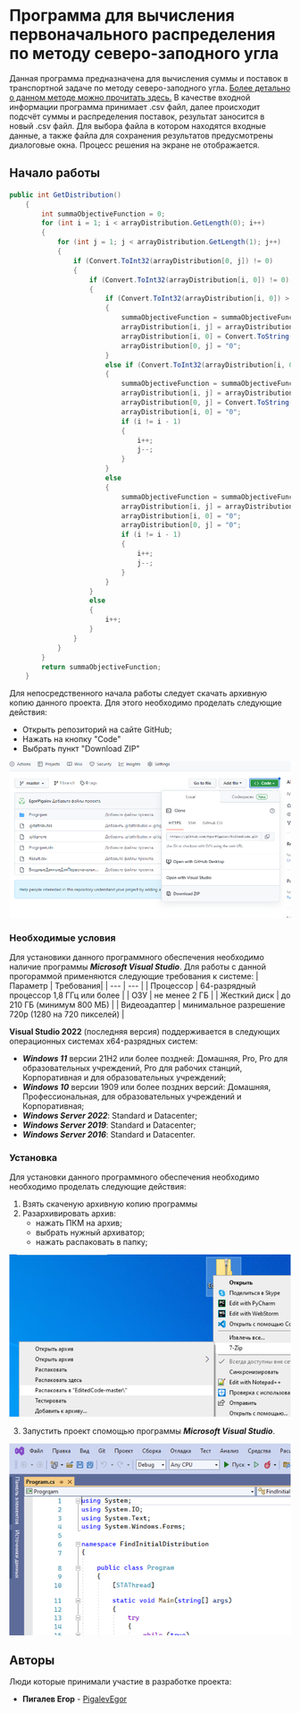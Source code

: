 # Программа для вычисления первоначального распределения по методу северо-заподного угла
Данная программа предназначена для вычисления суммы и поставок в транспортной задаче по методу северо-заподного угла. [Более детально о данном методе можно прочитать здесь.](http://galyautdinov.ru/post/metod-severo-zapadnogo-ugla) В качестве входной информации программа принимает .csv файл, далее происходит подсчёт суммы и распределения поставок, результат заносится в новый .csv файл. Для выбора файла в котором находятся входные данные, а также файла для сохранения результатов предусмотрены диалоговые окна. Процесс решения на экране не отображается.
## Начало работы
````C#
public int GetDistribution()
    {
        int summaObjectiveFunction = 0;
        for (int i = 1; i < arrayDistribution.GetLength(0); i++)
        {
            for (int j = 1; j < arrayDistribution.GetLength(1); j++)
            {
                if (Convert.ToInt32(arrayDistribution[0, j]) != 0)
                {
                    if (Convert.ToInt32(arrayDistribution[i, 0]) != 0)
                    {
                        if (Convert.ToInt32(arrayDistribution[i, 0]) > Convert.ToInt32(arrayDistribution[0, j]))
                        {
                            summaObjectiveFunction = summaObjectiveFunction + Convert.ToInt32(arrayDistribution[i, j]) * Convert.ToInt32(arrayDistribution[0, j]);
                            arrayDistribution[i, j] = arrayDistribution[i, j] + " | " + arrayDistribution[0, j];
                            arrayDistribution[i, 0] = Convert.ToString(Convert.ToInt32(arrayDistribution[i, 0]) - Convert.ToInt32(arrayDistribution[0, j]));
                            arrayDistribution[0, j] = "0";
                        }
                        else if (Convert.ToInt32(arrayDistribution[i, 0]) < Convert.ToInt32(arrayDistribution[0, j]))
                        {
                            summaObjectiveFunction = summaObjectiveFunction + (Convert.ToInt32(arrayDistribution[i, j]) * Convert.ToInt32(arrayDistribution[i, 0]));
                            arrayDistribution[i, j] = arrayDistribution[i, j] + " | " + arrayDistribution[i, 0];
                            arrayDistribution[0, j] = Convert.ToString(Convert.ToInt32(arrayDistribution[0, j]) - Convert.ToInt32(arrayDistribution[i, 0]));
                            arrayDistribution[i, 0] = "0";
                            if (i != i - 1)
                            {
                                i++;
                                j--;
                            }
                        }
                        else
                        {
                            summaObjectiveFunction = summaObjectiveFunction + (Convert.ToInt32(arrayDistribution[i, j]) * Convert.ToInt32(arrayDistribution[i, 0]));
                            arrayDistribution[i, j] = arrayDistribution[i, j] + " | " + arrayDistribution[i, 0];
                            arrayDistribution[i, 0] = "0";
                            arrayDistribution[0, j] = "0";
                            if (i != i - 1)
                            {
                                i++;
                                j--;
                            }
                        }
                    }
                    else
                    {
                        i++;
                    }
                }
            }
        }
        return summaObjectiveFunction;
    }
````
Для непосредственного начала работы следует скачать архивную копию данного проекта. Для этого необходимо проделать следующие действия:
+ Открыть репозиторий на сайте GitHub;
+ Нажать на кнопку "Code"
+ Выбрать пункт "Download ZIP"

![logo](https://github.com/EgorPigalev/EditedCode/blob/master/Progrqam/Image/download%20location.png)

### Необходимые условия
Для установики данного программного обеспечения необходимо наличие программы ***Microsoft Visual Studio***.
Для работы с данной прогораммой применяются следующие требования к системе:
| Параметр | Требования|
| --- | --- |
| Процессор | 64-разрядный процессор 1,8 ГГц или более |
| ОЗУ | не менее 2 ГБ |
| Жесткий диск | до 210 ГБ (минимум 800 МБ) |
| Видеоадаптер | минимальное разрешение 720p (1280 на 720 пикселей) |

**Visual Studio 2022** (последняя версия) поддерживается в следующих операционных системах x64-разрядных систем:
+ ***Windows 11*** версии 21H2 или более поздней: Домашняя, Pro, Pro для образовательных учреждений, Pro для рабочих станций, Корпоративная и для образовательных учреждений;
+ ***Windows 10*** версии 1909 или более поздних версий: Домашняя, Профессиональная, для образовательных учреждений и Корпоративная;
+ ***Windows Server 2022***: Standard и Datacenter;
+ ***Windows Server 2019***: Standard и Datacenter;
+ ***Windows Server 2016***: Standard и Datacenter.
### Установка
Для установки данного программного обеспечения необходимо необходимо проделать следующие действия:
1. Взять скаченую архивную копию программы
2. Разархивировать архив:
   + нажать ПКМ на архив;
   + выбрать нужный архиватор;
   + нажать распаковать в папку;
   
![logo](https://github.com/EgorPigalev/EditedCode/blob/master/Progrqam/Image/unzipping.png)

3. Запустить проект спомощью программы ***Microsoft Visual Studio***.

![logo](https://github.com/EgorPigalev/EditedCode/blob/master/Progrqam/Image/launch%20program.png)
## Авторы
Люди которые принимали участие в разработке проекта:
* **Пигалев Егор** - [PigalevEgor](https://github.com/EgorPigalev)
